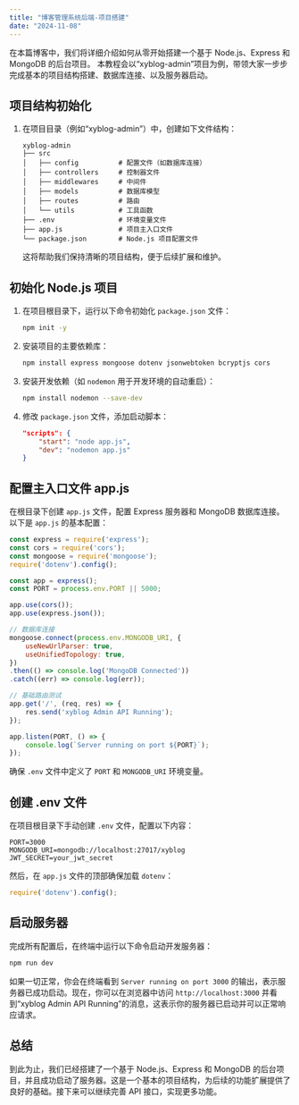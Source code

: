 ```yaml
---
title: "博客管理系统后端-项目搭建"
date: "2024-11-08"
---
```


在本篇博客中，我们将详细介绍如何从零开始搭建一个基于 Node.js、Express 和 MongoDB 的后台项目。
本教程会以“xyblog-admin”项目为例，带领大家一步步完成基本的项目结构搭建、数据库连接、以及服务器启动。

## 项目结构初始化

1. 在项目目录（例如“xyblog-admin”）中，创建如下文件结构：

   ```
   xyblog-admin
   ├── src
   │   ├── config          # 配置文件（如数据库连接）
   │   ├── controllers     # 控制器文件
   │   ├── middlewares     # 中间件
   │   ├── models          # 数据库模型
   │   ├── routes          # 路由
   │   └── utils           # 工具函数
   ├── .env                # 环境变量文件
   ├── app.js              # 项目主入口文件
   └── package.json        # Node.js 项目配置文件
   ```

   这将帮助我们保持清晰的项目结构，便于后续扩展和维护。

## 初始化 Node.js 项目

1. 在项目根目录下，运行以下命令初始化 `package.json` 文件：

   ```bash
   npm init -y
   ```

2. 安装项目的主要依赖库：

   ```bash
   npm install express mongoose dotenv jsonwebtoken bcryptjs cors
   ```

3. 安装开发依赖（如 `nodemon` 用于开发环境的自动重启）：

   ```bash
   npm install nodemon --save-dev
   ```

4. 修改 `package.json` 文件，添加启动脚本：

   ```json
   "scripts": {
       "start": "node app.js",
       "dev": "nodemon app.js"
   }
   ```

## 配置主入口文件 app.js

在根目录下创建 `app.js` 文件，配置 Express 服务器和 MongoDB 数据库连接。以下是 `app.js` 的基本配置：

```javascript
const express = require('express');
const cors = require('cors');
const mongoose = require('mongoose');
require('dotenv').config();

const app = express();
const PORT = process.env.PORT || 5000;

app.use(cors());
app.use(express.json());

// 数据库连接
mongoose.connect(process.env.MONGODB_URI, {
    useNewUrlParser: true,
    useUnifiedTopology: true,
})
.then(() => console.log('MongoDB Connected'))
.catch((err) => console.log(err));

// 基础路由测试
app.get('/', (req, res) => {
    res.send('xyblog Admin API Running');
});

app.listen(PORT, () => {
    console.log(`Server running on port ${PORT}`);
});
```

确保 `.env` 文件中定义了 `PORT` 和 `MONGODB_URI` 环境变量。

## 创建 .env 文件

在项目根目录下手动创建 `.env` 文件，配置以下内容：

```plaintext
PORT=3000
MONGODB_URI=mongodb://localhost:27017/xyblog
JWT_SECRET=your_jwt_secret
```

然后，在 `app.js` 文件的顶部确保加载 `dotenv`：

```javascript
require('dotenv').config();
```

## 启动服务器

完成所有配置后，在终端中运行以下命令启动开发服务器：

```bash
npm run dev
```

如果一切正常，你会在终端看到 `Server running on port 3000` 的输出，表示服务器已成功启动。现在，你可以在浏览器中访问 `http://localhost:3000` 并看到“xyblog Admin API Running”的消息，这表示你的服务器已启动并可以正常响应请求。

## 总结

到此为止，我们已经搭建了一个基于 Node.js、Express 和 MongoDB 的后台项目，并且成功启动了服务器。这是一个基本的项目结构，为后续的功能扩展提供了良好的基础。接下来可以继续完善 API 接口，实现更多功能。
